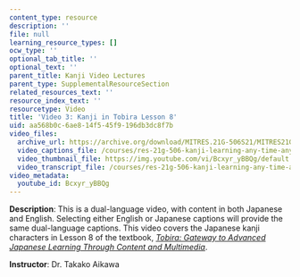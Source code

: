 ```yaml
---
content_type: resource
description: ''
file: null
learning_resource_types: []
ocw_type: ''
optional_tab_title: ''
optional_text: ''
parent_title: Kanji Video Lectures
parent_type: SupplementalResourceSection
related_resources_text: ''
resource_index_text: ''
resourcetype: Video
title: 'Video 3: Kanji in Tobira Lesson 8'
uid: aa568b0c-6ae8-14f5-45f9-196db3dc8f7b
video_files:
  archive_url: https://archive.org/download/MITRES.21G-506S21/MITRES21G-506S21_Kanji_08_1080p.mp4
  video_captions_file: /courses/res-21g-506-kanji-learning-any-time-any-place-for-japanese-vi-spring-2021/2008d98c3c8c500d95127559cefbff65_Bcxyr_yBBQg.vtt
  video_thumbnail_file: https://img.youtube.com/vi/Bcxyr_yBBQg/default.jpg
  video_transcript_file: /courses/res-21g-506-kanji-learning-any-time-any-place-for-japanese-vi-spring-2021/954fa9c7a53aa4d198ee5162152f2630_Bcxyr_yBBQg.pdf
video_metadata:
  youtube_id: Bcxyr_yBBQg
---
```


**Description**: This is a dual-language video, with content in both Japanese and English. Selecting either English or Japanese captions will provide the same dual-language captions. This video covers the Japanese kanji characters in Lesson 8 of the textbook, _[Tobira: Gateway to Advanced Japanese Learning Through Content and Multimedia](https://tobiraweb.9640.jp/)_.

**Instructor**: Dr. Takako Aikawa